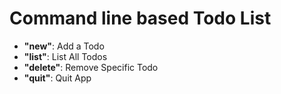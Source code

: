 # Command line based Todo List <br/>
- **"new"**: Add a Todo<br/>
- **"list"**: List All Todos<br/>
- **"delete"**: Remove Specific Todo<br/>
- **"quit"**: Quit App
